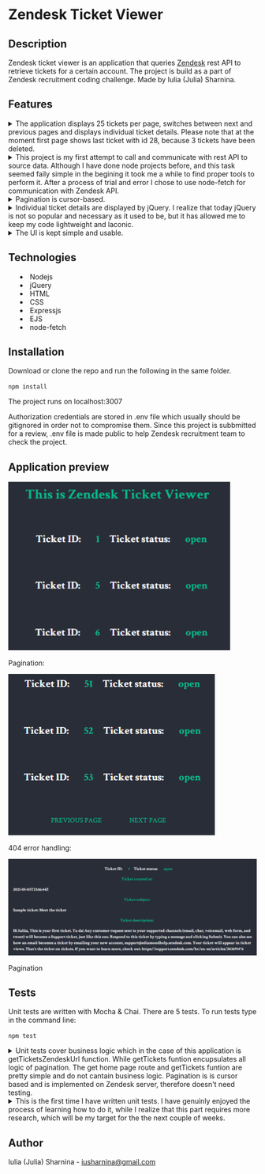 # Zendesk Ticket Viewer #

## Description
Zendesk ticket viewer is an application that queries [Zendesk](https://www.zendesk.com/ "Zendesk") rest API to retrieve tickets for a certain account. The project is build as a part of Zendesk recruitment coding challenge. Made by Iulia (Julia) Sharnina.



## Features
<details>
           <summary>The application displays 25 tickets per page, switches between next and previous pages and displays individual ticket details. Please note that at the moment first page shows last ticket with id 28, because 3 tickets have been deleted.
                      
<details>
           <summary>This project is my first attempt to call and communicate with rest API to source data. Although I have done node projects before, and this task seemed faily simple in the begining it took me a while to find proper tools to perform it. After a process of trial and error I chose to use node-fetch for communication with Zendesk API. 
                      
<details>
           <summary>Pagination is cursor-based.
<details>
           <summary>Individual ticket details are displayed by jQuery. I realize that today jQuery is not so popular and necessary as it used to be, but it has allowed me to keep my code lightweight and laconic. 
<details>
           <summary>The UI is kept simple and usable.


## Technologies
* Nodejs
* jQuery
* HTML
* CSS
* Expressjs
* EJS
* node-fetch


## Installation

Download or clone the repo and run the following in the same folder.

`npm install`

The project runs on localhost:3007

Authorization credentials are stored in .env file which usually should be gitignored in order not to compromise them. Since this project is subbmitted for a review, .env file is made public to help Zendesk recruitment team to check the project. 

## Application preview
![app preview](first_page-screen.png)

Pagination:

![pagination](pagination-screen.png)

404 error handling:

![404 handling](ticket-details-screen.png)

Pagination

## Tests

Unit tests are written with Mocha & Chai. There are 5 tests. To run tests type in the command line:

`npm test`

<details>
           <summary>Unit tests cover business logic which in the case of this application is getTicketsZendeskUrl function. While getTickets funtion encupsulates all logic of pagination. The get home page route and getTickets funtion are pretty simple and do not cantain business logic. Pagination is is cursor based and is implemented on Zendesk server, therefore doesn't need testing.
<details>
           <summary>This is the first time I have written unit tests. I have genuinly enjoyed the process of learning how to do it, while I realize that this part requires more research, which will be my target for the the next couple of weeks. 

## Author
Iulia (Julia) Sharnina - iusharnina@gmail.com
